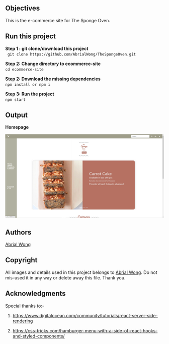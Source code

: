 
## Objectives

This is the e-commerce site for The Sponge Oven.

## Run this project

<b> Step 1   : git clone/download this project</b> <br>
` git clone https://github.com/AbrialWong/TheSpongeOven.git` 

<b> Step 2: Change directory to ecommerce-site</b><br>
`cd ecommerce-site`

<b> Step 2: Download the missing dependencies</b><br>
`npm install or npm i`

<b> Step 3: Run the project </b><br>
  `npm start`

## Output

<b>Homepage</b>

<img src="ecommerce-site/src/asserts/homepage.png">

## Authors

<a href="">Abrial Wong</a>

## Copyright

All images and details used in this project belongs to <a href="https://github.com/AbrialWong">Abrial Wong</a>. Do not mis-used it in any way or delete away this file. Thank you.

## Acknowledgments

Special thanks to:-

1) https://www.digitalocean.com/community/tutorials/react-server-side-rendering

2) https://css-tricks.com/hamburger-menu-with-a-side-of-react-hooks-and-styled-components/